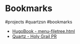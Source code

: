 # Bookmarks
#projects #quartzsn #bookmarks 

- [HugoBook - menu-filetree.html](https://github.com/alex-shpak/hugo-book/blob/master/layouts/partials/docs/menu-filetree.html)
- [Quartz - Holy Grail PR](https://github.com/jackyzha0/quartz/pull/158/files)
